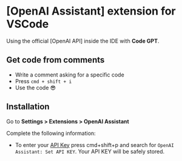 # [OpenAI Assistant] extension for VSCode

Using the official [OpenAI API] inside the IDE with **Code GPT**.

## Get code from comments
- Write a comment asking for a specific code
- Press `cmd + shift + i`
- Use the code 😎 

## Installation

Go to **Settings > Extensions > OpenAI Assistant**

Complete the following information:

- To enter your [API Key](https://beta.openai.com/account/api-keys) press cmd+shift+p and search for `OpenAI Assistant: Set API KEY`. Your API KEY will be safely stored. 
